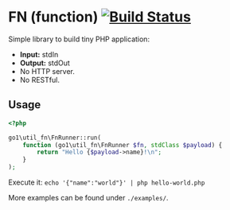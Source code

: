 FN (function) [![Build Status](https://travis-ci.org/go1com/util_fn.svg?branch=master)](https://travis-ci.org/go1com/util_fn)
====

Simple library to build tiny PHP application:

- **Input:** stdIn
- **Output:** stdOut
- No HTTP server.
- No RESTful.

## Usage

```php
<?php

go1\util_fn\FnRunner::run(
    function (go1\util_fn\FnRunner $fn, stdClass $payload) {
        return "Hello {$payload->name}!\n";
    }
);
```

Execute it: `echo '{"name":"world"}' | php hello-world.php`

More examples can be found under `./examples/`.
